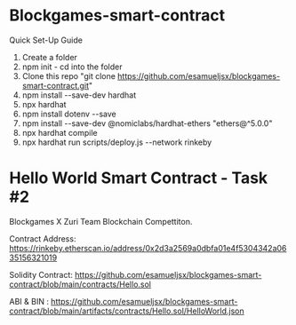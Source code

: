 # Blockgames-smart-contract

Quick Set-Up Guide
1. Create a folder 
2. npm init - cd into the folder
3. Clone this repo "git clone https://github.com/esamueljsx/blockgames-smart-contract.git"
4. npm install --save-dev hardhat
5. npx hardhat
6. npm install dotenv --save
7. npm install --save-dev @nomiclabs/hardhat-ethers "ethers@^5.0.0"
8. npx hardhat compile
9. npx hardhat run scripts/deploy.js --network rinkeby



# Hello World Smart Contract - Task #2
Blockgames X Zuri Team Blockchain Compettiton.

Contract Address: https://rinkeby.etherscan.io/address/0x2d3a2569a0dbfa01e4f5304342a0635156321019 

Solidity Contract: https://github.com/esamueljsx/blockgames-smart-contract/blob/main/contracts/Hello.sol

ABI & BIN : https://github.com/esamueljsx/blockgames-smart-contract/blob/main/artifacts/contracts/Hello.sol/HelloWorld.json
